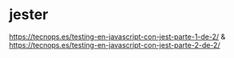 # jester
https://tecnops.es/testing-en-javascript-con-jest-parte-1-de-2/ &amp; https://tecnops.es/testing-en-javascript-con-jest-parte-2-de-2/
